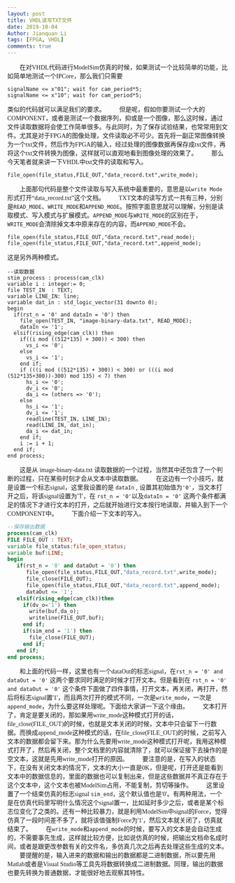 ```yaml
---
layout: post
title: VHDL读写TXT文件
date: 2019-10-04
Author: Jianquan Li
tags: [FPGA, VHDL]
comments: true
---
```


　　在对<font face = "Times New Roman">VHDL</font>代码进行<font face = "Times New Roman">ModelSim</font>仿真的时候，如果测试一个比较简单的功能，比如简单地测试一个<font face = "Times New Roman">IPCore</font>，那么我们只需要
```
signalName <= x"01"; wait for cam_period*5; 
signalName <= x"10"; wait for cam_period*5;
```
类似的代码就可以满足我们的要求。
　　但是呢，假如你要测试一个大的<font face = "Times New Roman">COMPONENT</font>，或者是测试一个数据序列，抑或是一个图像，那么这时候，通过文件读取数据将会使工作简单很多。与此同时，为了保存试验结果，也常常用到文件。尤其是对于<font face = "Times New Roman">FPGA</font>的图像处理，文件读取必不可少。首先将一副正常图像转换为一个<font face = "Times New Roman">txt</font>文件，然后作为<font face = "Times New Roman">FPGA</font>的输入，经过处理的图像数据再保存成<font face = "Times New Roman">txt</font>文件，再将这个<font face = "Times New Roman">txt</font>文件转换为图像，这样就可以直观地看到图像处理的效果了。
　　那么今天笔者就来讲一下<font face = "Times New Roman">VHDL</font>中<font face = "Times New Roman">txt</font>文件的读取和写入。
```
file_open(file_status,FILE_OUT,"data_record.txt",write_mode);
```
　　上面那句代码是整个文件读取与写入系统中最重要的，意思是以`write Mode`形式打开<font face = "Times New Roman">“data_record.txt”</font>这个文档。
　　<font face = "Times New Roman">TXT</font>文本的读写方式一共有三种，分别是`READ_MODE`、`WRITE_MODE`和`APPEND_MODE`。按照字面意思就可以理解，分别是读取模式、写入模式与扩展模式。`APPEND_MODE`与`WRITE_MODE`的区别在于，`WRITE_MODE`会清除掉文本中原来存在的内容，而`APPEND_MODE`不会。
```
file_open(file_status,FILE_OUT,"data_record.txt",read_mode);
file_open(file_status,FILE_OUT,"data_record.txt",append_mode);
```
这是另外两种模式。
```
--读取数据
stim_process : process(cam_clk)
variable i : integer:= 0;
file TEST_IN  : TEXT;
variable LINE_IN: line;
variable dat_in : std_logic_vector(31 downto 0);
begin
  if(rst_n = '0' and dataIn = '0') then
    file_open(TEST_IN, "image-binary-data.txt", READ_MODE);
    dataIn <= '1';
  elsif(rising_edge(cam_clk)) then
    if((i mod ((512*135) + 300)) < 300) then
      vs_i <= '0';
    else
      vs_i <= '1';
    end if;
    if (((i mod ((512*135) + 300)) < 300) or (((i mod (512*135+300))-300) mod 135) < 7) then
      hs_i <= '0';
      dv_i <= '0';
      da_i <= (others => '0');
    else
      hs_i <= '1';
      dv_i <= '1';
      readline(TEST_IN, LINE_IN);
      read(LINE_IN, dat_in); 
      da_i <= dat_in;
    end if;
    i := i + 1;
  end if;
end process;
```
　　这是从 <font face = "Times New Roman">image-binary-data.txt</font> 读取数据的一个过程，当然其中还包含了一个判断的过程，只在某些时刻才会从文本中读取数据。
　　在这边有一个小技巧，就是设置一个标志<font face = "Times New Roman">signal</font>，这里我设置的是 `dataIn` , 设置其初始值为`'0'`，当文本打开之后，将该<font face = "Times New Roman">signal</font>设置为'1'，在 `rst_n = '0'`以及`dataIn = '0'` 这两个条件都满足的情况下才进行文本的打开，之后就开始进行文本按行地读取，并输入到下一个<font face = "Times New Roman">COMPONENT</font>中。
　　下面介绍一下文本的写入。
```VHDL
--保存输出数据
process(cam_clk)
FILE FILE_OUT : TEXT;
variable file_status:file_open_status;
variable buf:LINE;
begin
   if(rst_n = '0' and dataOut = '0') then
      file_open(file_status,FILE_OUT,"data_record.txt",write_mode);
	  file_close(FILE_OUT);
      file_open(file_status,FILE_OUT,"data_record.txt",append_mode);
	  dataOut <= '1';
   elsif(rising_edge(cam_clk))then
	 if(dv_o='1') then
	   write(buf,da_o);
	   writeline(FILE_OUT,buf);
	 end if;
	 if(sim_end = '1') then
	   file_close(FILE_OUT);
	 end if;
   end if;
end process;
```
　　和上面的代码一样，这里也有一个<font face = "Times New Roman">dataOut</font>的标志<font face = "Times New Roman">signal</font>，在`rst_n = '0' and dataOut = '0'` 这两个要求同时满足的时候才打开文本。但是看到在 `rst_n = '0' and dataOut = '0'` 这个条件下面做了四件事情，打开文本，再关闭，再打开，然后将标志<font face = "Times New Roman">signal</font>置<font face = "Times New Roman">'1'</font>，而且两次打开的模式不同，一次是`write_mode`，一次是`append_mode`，为什么要这样处理呢。下面给大家讲一下这个缘由。
　　文本打开了，肯定是要关闭的，那如果用<font face = "Times New Roman">write_mode</font>这种模式打开的话，<font face = "Times New Roman">file_close(FILE_OUT)</font>的时候，也就是文本关闭的时候，文本中只会留下一行数据。而换成<font face = "Times New Roman">append_mode</font>这种模式的话，在<font face = "Times New Roman">file_close(FILE_OUT)</font>的时候，之前写入文本的数据都会留下来。那为什么先要用<font face = "Times New Roman">write_mode</font>这种模式打开呢，我用这种模式打开了，然后再关闭，整个文档里的内容就清除了，就可以保证接下去操作的是空文本，这就是先用<font face = "Times New Roman">write_mode</font>打开的原因。
　　要注意的是，在写入的状态下，在没有关闭文本的情况下，文本的大小一直是<font face = "Times New Roman">0K</font>，但是呢，打开还是能看到文本中的数据信息的，里面的数据也可以复制出来，但是这些数据并不真正存在于这个文本中，这个文本也被<font face = "Times New Roman">ModelSim</font>占用，不能复制，剪切等操作。
　　这里设置了一个结束仿真的标志<font face = "Times New Roman">signal </font>`sim_end`，这个默认值也是<font face = "Times New Roman">'0'</font>。有两种用法，一个是在仿真代码里写明什么情况这个<font face = "Times New Roman">signal</font>置一，比如延时多少之后，或者是某个标志位变化了之类的。还有一种比较暴力，就是利用<font face = "Times New Roman">ModelSim</font>中<font face = "Times New Roman">signal</font>的<font face = "Times New Roman">Force</font>，觉得仿真了一段时间差不多了，就将该值强制<font face = "Times New Roman">Force</font>为<font face = "Times New Roman">'1'</font>，然后文本就关闭了，仿真就结束了。
　　在`write_mode`和`append_mode`的时候，要写入的文本是会自动生成的，不需要事先生成，这样就比较方便，比如说仿真的时候，把输出文档命名成时间，或者是跟更改参数有关的文件名，多仿真几次之后再去处理这些生成的文本。
　　要提醒的是，输入进来的数据和输出的数据都是二进制数据，所以要先用<font face = "Times New Roman">Matlab</font>或者是<font face = "Times New Roman">Visual Studio</font>等工具先将数据转换成二进制数据。同理，输出的数据也要先转换为普通数据，才能很好地去观察其特性。